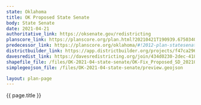 ```yaml
---
state: Oklahoma
title: OK Proposed State Senate
body: State Senate
date: 2021-04-21
authoritative_link: https://oksenate.gov/redistricting
planscore_link: https://planscore.org/plan.html?20210421T190939.675034041Z
predecessor_link: https://planscore.org/oklahoma/#!2012-plan-statesenate-eg
districtbuilder_link: https://app.districtbuilder.org/projects/f47ca296-cdfe-4777-a5cd-ebbb93bb75b8
davesredist_link: https://davesredistricting.org/join/434d0230-2dec-4185-b357-651cdf476dcb
shapefile_file: /files/OK-2021-04-state-senate/OK-Fix_Proposed_SD_20210421.zip
simplegeojson_file: /files/OK-2021-04-state-senate/preview.geojson

layout: plan-page
---
```


{{ page.title }}
